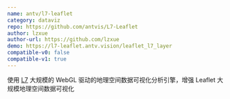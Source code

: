 ```yaml
---
name: antv/l7-leaflet
category: dataviz
repo: https://github.com/antvis/L7-Leaflet
author: lzxue
author-url: https://github.com/lzxue
demo: https://l7-leaflet.antv.vision/leaflet_l7_layer
compatible-v0: false
compatible-v1: true
---
```

使用 [L7](https://github.com/antvis/l7) 大规模的 WebGL 驱动的地理空间数据可视化分析引擎，增强 Leaflet 大规模地理空间数据可视化